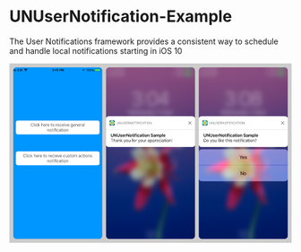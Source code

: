 # UNUserNotification-Example

The User Notifications framework provides a consistent way to schedule and handle local notifications starting in iOS 10

<p align="center">
  <img src="sample.png" alt="notification" width="100%" height="320">
</p>

